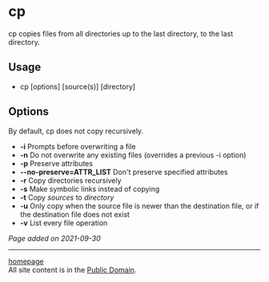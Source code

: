 # cp
cp copies files from all directories up to the last directory, to the last directory.

## Usage
- cp [options] [source(s)] [directory]

## Options
By default, cp does not copy recursively.
- **-i** Prompts before overwriting a file
- **-n** Do not overwrite any existing files (overrides a previous -i option)
- **-p** Preserve attributes
- **--no-preserve=ATTR_LIST** Don't preserve specified attributes
- **-r** Copy directories recursively
- **-s** Make symbolic links instead of copying
- **-t** Copy *sources* to *directory*
- **-u** Only copy when the source file is newer than the destination file, or if the destination file does not exist
- **-v** List every file operation

*Page added on 2021-09-30*

---

[homepage](../index.html)\
All site content is in the [Public Domain](http://unlicense.org/).
